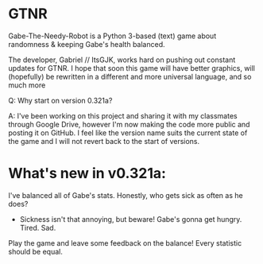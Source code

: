 # GTNR
Gabe-The-Needy-Robot is a Python 3-based (text) game about randomness &amp; keeping Gabe's health balanced.

The developer, Gabriel // ItsGJK, works hard on pushing out constant updates for GTNR. 
I hope that soon this game will have better graphics, will (hopefully) be rewritten in a different and more universal language, and so much more

Q: Why start on version 0.321a?

A: I've been working on this project and sharing it with my classmates through Google Drive, however I'm now making the code more public and posting it on GitHub. I feel like the version name suits the current state of the game and I will not revert back to the start of versions.

# What's new in v0.321a:
I've balanced all of Gabe's stats. Honestly, who gets sick as often as he does?

 - Sickness isn't that annoying, but beware! Gabe's gonna get hungry. Tired. Sad.
 
Play the game and leave some feedback on the balance! Every statistic should be equal.
